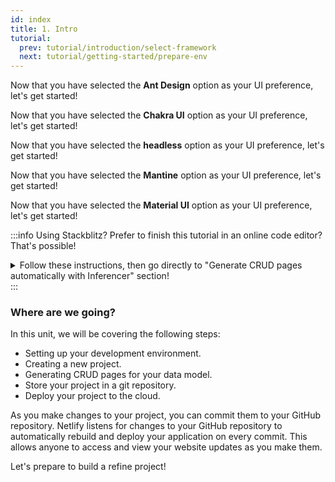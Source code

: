 ```yaml
---
id: index
title: 1. Intro
tutorial:
  prev: tutorial/introduction/select-framework
  next: tutorial/getting-started/prepare-env
---
```


<UIConditional is="antd">

Now that you have selected the **Ant Design** option as your UI preference, let's get started!

</UIConditional>

<UIConditional is="chakra-ui">

Now that you have selected the **Chakra UI** option as your UI preference, let's get started!

</UIConditional>

<UIConditional is="headless">

Now that you have selected the **headless** option as your UI preference, let's get started!

</UIConditional>

<UIConditional is="mantine">

Now that you have selected the **Mantine** option as your UI preference, let's get started!

</UIConditional>

<UIConditional is="mui">

Now that you have selected the **Material UI** option as your UI preference, let's get started!

</UIConditional>

:::info Using Stackblitz?
Prefer to finish this tutorial in an online code editor? That's possible!

<details>

<summary>Follow these instructions, then go directly to "Generate CRUD pages automatically with Inferencer" section!</summary>

**Set up StackBlitz**

<UIConditional is="antd">

1. Click [here](https://codesandbox.io/embed/github/refinedev/refine/tree/v3/examples/template-antd?file=src%2FApp.tsx) to open the Ant Design template.

</UIConditional>

<UIConditional is="chakra-ui">

1. Click [here](https://codesandbox.io/embed/github/refinedev/refine/tree/v3/examples/template-chakra-ui?file=src%2FApp.tsx) to open the Chakra UI template.

</UIConditional>

<UIConditional is="headless">

1. Click [here](https://codesandbox.io/embed/github/refinedev/refine/tree/v3/examples/template-headless?file=src%2FApp.tsx) to open the headless template.

</UIConditional>

<UIConditional is="mantine">

1. Click [here](https://codesandbox.io/embed/github/refinedev/refine/tree/v3/examples/template-mantine?file=src%2FApp.tsx) to open the Mantine template.

</UIConditional>

<UIConditional is="mui">

1. Click [here](https://codesandbox.io/embed/github/refinedev/refine/tree/v3/examples/template-material-ui?file=src%2FApp.tsx) to open the Material UI template.

</UIConditional>

2. Click “Sign in” on the top right to log in using your GitHub credentials.

3. In the upper left of the StackBlitz editor window, click to “fork” the template (save to your own account dashboard).

<UIConditional is="antd">

4. Wait for the project to load, and you will see a live preview of the “refine-antd-boilerplate” starter.

</UIConditional>

<UIConditional is="chakra-ui">

4. Wait for the project to load, and you will see a live preview of the “refine-chakra-ui-boilerplate” starter.

</UIConditional>

<UIConditional is="headless">

4. Wait for the project to load, and you will see a live preview of the “refine-headless-boilerplate” starter.

</UIConditional>

<UIConditional is="mantine">

4. Wait for the project to load, and you will see a live preview of the “refine-mantine-boilerplate” starter.

</UIConditional>

<UIConditional is="mui">

4. Wait for the project to load, and you will see a live preview of the “refine-mui-boilerplate” starter.

</UIConditional>

**Make Changes**
<UIConditional is="antd">

In the file pane, you should see `src/app.tsx`. Click to open it, and follow [Generate CRUD pages automatically with Inferencer](/docs/3.xx.xx/tutorial/getting-started/antd/generate-crud-pages/) to make a change to this file.

</UIConditional>

<UIConditional is="chakra-ui">

In the file pane, you should see `src/app.tsx`. Click to open it, and follow [Generate CRUD pages automatically with Inferencer](/docs/3.xx.xx/tutorial/getting-started/chakra-ui/generate-crud-pages/) to make a change to this file.

</UIConditional>

<UIConditional is="headless">

In the file pane, you should see `src/app.tsx`. Click to open it, and follow [Generate CRUD pages automatically with Inferencer](/docs/3.xx.xx/tutorial/getting-started/headless/generate-crud-pages/) to make a change to this file.

</UIConditional>

<UIConditional is="mantine">

In the file pane, you should see `src/app.tsx`. Click to open it, and follow [Generate CRUD pages automatically with Inferencer](/docs/3.xx.xx/tutorial/getting-started/mantine/generate-crud-pages/) to make a change to this file.

</UIConditional>

<UIConditional is="mui">

In the file pane, you should see `src/app.tsx`. Click to open it, and follow [Generate CRUD pages automatically with Inferencer](/docs/3.xx.xx/tutorial/getting-started/mui/generate-crud-pages/) to make a change to this file.

</UIConditional>

**Create a GitHub Repository**

1. Press the "Connect Repository" button at the top of your list of files, enter a new name for your repository, and click "Create repo & push".

2. When you have changes to be committed back to GitHub, a “Commit” button will appear at the top left of your workspace. Clicking on this will allow you to enter a commit message, and update your repository.

**Deploy your App**

If you’d like to deploy to Netlify, skip to [Deploy your app to the web](/docs/3.xx.xx/tutorial/getting-started/deploy-project/). Otherwise, skip to [Generate CRUD pages automatically with Inferencer](/docs/3.xx.xx/tutorial/understanding-dataprovider/index/) to start building with **refine**!

</details>
:::

<h3>Where are we going?</h3>

In this unit, we will be covering the following steps:

- Setting up your development environment.
- Creating a new project.
- Generating CRUD pages for your data model.
- Store your project in a git repository.
- Deploy your project to the cloud.

As you make changes to your project, you can commit them to your GitHub repository. Netlify listens for changes to your GitHub repository to automatically rebuild and deploy your application on every commit. This allows anyone to access and view your website updates as you make them.

<Checklist>

<ChecklistItem id="getting-started">
Let's prepare to build a refine project!
</ChecklistItem>

</Checklist>

